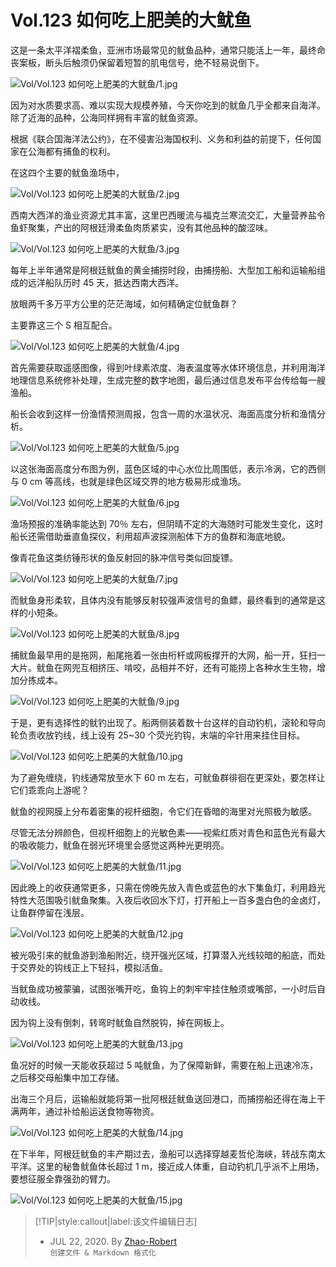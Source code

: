 # Vol.123 如何吃上肥美的大鱿鱼

这是一条太平洋褶柔鱼，亚洲市场最常见的鱿鱼品种，通常只能活上一年，最终命丧案板，断头后触须仍保留着短暂的肌电信号，绝不轻易说倒下。

![Vol/Vol.123 如何吃上肥美的大鱿鱼/1.jpg](https://file.hsyhx.top/iPaperClipICU/web/assets/image/文字稿/Vol/Vol.123%20如何吃上肥美的大鱿鱼/1.jpg?imageMogr2/format/avif)

因为对水质要求高、难以实现大规模养殖，今天你吃到的鱿鱼几乎全都来自海洋。除了近海的品种，公海同样拥有丰富的鱿鱼资源。

根据《联合国海洋法公约》，在不侵害沿海国权利、义务和利益的前提下，任何国家在公海都有捕鱼的权利。

在这四个主要的鱿鱼渔场中，

![Vol/Vol.123 如何吃上肥美的大鱿鱼/2.jpg](https://file.hsyhx.top/iPaperClipICU/web/assets/image/文字稿/Vol/Vol.123%20如何吃上肥美的大鱿鱼/2.jpg?imageMogr2/format/avif)

西南大西洋的渔业资源尤其丰富，这里巴西暖流与福克兰寒流交汇，大量营养盐令鱼虾聚集，产出的阿根廷滑柔鱼肉质紧实，没有其他品种的酸涩味。

![Vol/Vol.123 如何吃上肥美的大鱿鱼/3.jpg](https://file.hsyhx.top/iPaperClipICU/web/assets/image/文字稿/Vol/Vol.123%20如何吃上肥美的大鱿鱼/3.jpg?imageMogr2/format/avif)

每年上半年通常是阿根廷鱿鱼的黄金捕捞时段，由捕捞船、大型加工船和运输船组成的远洋船队历时 45 天，抵达西南大西洋。

放眼两千多万平方公里的茫茫海域，如何精确定位鱿鱼群？

主要靠这三个 S 相互配合。

![Vol/Vol.123 如何吃上肥美的大鱿鱼/4.jpg](https://file.hsyhx.top/iPaperClipICU/web/assets/image/文字稿/Vol/Vol.123%20如何吃上肥美的大鱿鱼/4.jpg?imageMogr2/format/avif)

首先需要获取遥感图像，得到叶绿素浓度、海表温度等水体环境信息，并利用海洋地理信息系统修补处理，生成完整的数字地图，最后通过信息发布平台传给每一艘渔船。

船长会收到这样一份渔情预测周报，包含一周的水温状况、海面高度分析和渔情分析。

![Vol/Vol.123 如何吃上肥美的大鱿鱼/5.jpg](https://file.hsyhx.top/iPaperClipICU/web/assets/image/文字稿/Vol/Vol.123%20如何吃上肥美的大鱿鱼/5.jpg?imageMogr2/format/avif)

以这张海面高度分布图为例，蓝色区域的中心水位比周围低，表示冷涡，它的西侧与 0 cm 等高线，也就是绿色区域交界的地方极易形成渔场。

![Vol/Vol.123 如何吃上肥美的大鱿鱼/6.jpg](https://file.hsyhx.top/iPaperClipICU/web/assets/image/文字稿/Vol/Vol.123%20如何吃上肥美的大鱿鱼/6.jpg?imageMogr2/format/avif)

渔场预报的准确率能达到 70％ 左右，但阴晴不定的大海随时可能发生变化，这时船长还需借助垂直鱼探仪，利用超声波探测船体下方的鱼群和海底地貌。

像青花鱼这类纺锤形状的鱼反射回的脉冲信号类似回旋镖。

![Vol/Vol.123 如何吃上肥美的大鱿鱼/7.jpg](https://file.hsyhx.top/iPaperClipICU/web/assets/image/文字稿/Vol/Vol.123%20如何吃上肥美的大鱿鱼/7.jpg?imageMogr2/format/avif)

而鱿鱼身形柔软，且体内没有能够反射较强声波信号的鱼鳔，最终看到的通常是这样的小短条。

![Vol/Vol.123 如何吃上肥美的大鱿鱼/8.jpg](https://file.hsyhx.top/iPaperClipICU/web/assets/image/文字稿/Vol/Vol.123%20如何吃上肥美的大鱿鱼/8.jpg?imageMogr2/format/avif)

捕鱿鱼最早用的是拖网，船尾拖着一张由桁杆或网板撑开的大网，船一开，狂扫一大片。鱿鱼在网兜互相挤压、啃咬，品相并不好，还有可能捞上各种水生生物，增加分拣成本。

![Vol/Vol.123 如何吃上肥美的大鱿鱼/9.jpg](https://file.hsyhx.top/iPaperClipICU/web/assets/image/文字稿/Vol/Vol.123%20如何吃上肥美的大鱿鱼/9.jpg?imageMogr2/format/avif)

于是，更有选择性的鱿钓出现了。船两侧装着数十台这样的自动钓机，滚轮和导向轮负责收放钓线，线上设有 25\~30 个荧光钓钩，末端的伞针用来挂住目标。

![Vol/Vol.123 如何吃上肥美的大鱿鱼/10.jpg](https://file.hsyhx.top/iPaperClipICU/web/assets/image/文字稿/Vol/Vol.123%20如何吃上肥美的大鱿鱼/10.jpg?imageMogr2/format/avif)

为了避免缠绕，钓线通常放至水下 60 m 左右，可鱿鱼群徘徊在更深处，要怎样让它们乖乖向上游呢？

鱿鱼的视网膜上分布着密集的视杆细胞，令它们在昏暗的海里对光照极为敏感。

尽管无法分辨颜色，但视杆细胞上的光敏色素——视紫红质对青色和蓝色光有最大的吸收能力，鱿鱼在弱光环境里会感觉这两种光更明亮。

![Vol/Vol.123 如何吃上肥美的大鱿鱼/11.jpg](https://file.hsyhx.top/iPaperClipICU/web/assets/image/文字稿/Vol/Vol.123%20如何吃上肥美的大鱿鱼/11.jpg?imageMogr2/format/avif)

因此晚上的收获通常更多，只需在傍晚先放入青色或蓝色的水下集鱼灯，利用趋光特性大范围吸引鱿鱼聚集。入夜后收回水下灯，打开船上一百多盏白色的金卤灯，让鱼群停留在浅层。

![Vol/Vol.123 如何吃上肥美的大鱿鱼/12.jpg](https://file.hsyhx.top/iPaperClipICU/web/assets/image/文字稿/Vol/Vol.123%20如何吃上肥美的大鱿鱼/12.jpg?imageMogr2/format/avif)

被光吸引来的鱿鱼游到渔船附近，绕开强光区域，打算潜入光线较暗的船底，而处于交界处的钩线正上下轻抖，模拟活鱼。

当鱿鱼成功被蒙骗，试图张嘴开吃，鱼钩上的刺牢牢挂住触须或嘴部，一小时后自动收线。

因为钩上没有倒刺，转弯时鱿鱼自然脱钩，掉在网板上。

![Vol/Vol.123 如何吃上肥美的大鱿鱼/13.jpg](https://file.hsyhx.top/iPaperClipICU/web/assets/image/文字稿/Vol/Vol.123%20如何吃上肥美的大鱿鱼/13.jpg?imageMogr2/format/avif)

鱼况好的时候一天能收获超过 5 吨鱿鱼，为了保障新鲜，需要在船上迅速冷冻，之后移交母船集中加工存储。

出海三个月后，运输船就能将第一批阿根廷鱿鱼送回港口，而捕捞船还得在海上干满两年，通过补给船运送食物等物资。

![Vol/Vol.123 如何吃上肥美的大鱿鱼/14.jpg](https://file.hsyhx.top/iPaperClipICU/web/assets/image/文字稿/Vol/Vol.123%20如何吃上肥美的大鱿鱼/14.jpg?imageMogr2/format/avif)

在下半年，阿根廷鱿鱼的丰产期过去，渔船可以选择穿越麦哲伦海峡，转战东南太平洋。这里的秘鲁鱿鱼体长超过 1 m，接近成人体重，自动钓机几乎派不上用场，要想征服全靠强劲的臂力。

![Vol/Vol.123 如何吃上肥美的大鱿鱼/15.jpg](https://file.hsyhx.top/iPaperClipICU/web/assets/image/文字稿/Vol/Vol.123%20如何吃上肥美的大鱿鱼/15.jpg?imageMogr2/format/avif)

> [!TIP|style:callout|label:该文件编辑日志]
>
> - JUL 22, 2020. By [Zhao-Robert](https://github.com/Zhao-Robert)  
> `创建文件 & Markdown 格式化`
